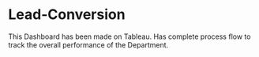 # Lead-Conversion
This Dashboard has been made on Tableau. Has complete process flow to track the overall performance of the Department.
